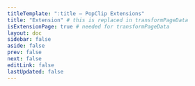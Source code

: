 ```yaml
---
titleTemplate: ":title — PopClip Extensions"
title: "Extension" # this is replaced in transformPageData
isExtensionPage: true # needed for transformPageData
layout: doc
sidebar: false
aside: false
prev: false
next: false
editLink: false
lastUpdated: false
---
```

<script setup lang="ts">
import DirectoryPage from '/src/DirectoryPage.vue';
</script>

<DirectoryPage><!-- @content --></DirectoryPage>

